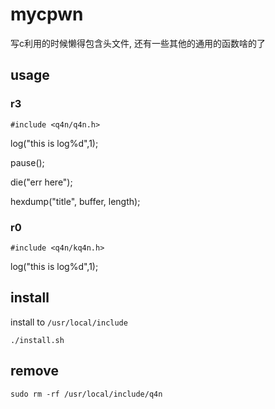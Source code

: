 # mycpwn

写c利用的时候懒得包含头文件, 还有一些其他的通用的函数啥的了

## usage

### r3
```
#include <q4n/q4n.h>
```

log("this is log%d",1);

pause();

die("err here");

hexdump("title", buffer, length);

### r0

```
#include <q4n/kq4n.h>
```

log("this is log%d",1);


## install 

install to `/usr/local/include`

```
./install.sh
```

## remove

```
sudo rm -rf /usr/local/include/q4n
```